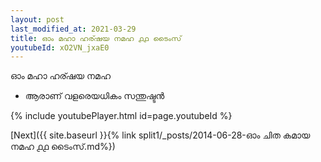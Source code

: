 ```yaml
---
layout: post
last_modified_at: 2021-03-29
title: ഓം മഹാ ഹര്ഷയ നമഹ ൧൧ ടൈംസ്
youtubeId: xO2VN_jxaE0
---
```

 
 
 ഓം മഹാ ഹര്ഷയ നമഹ 
 
 -  ആരാണ് വളരെയധികം സന്തുഷ്ടൻ 
 
  
 
  
 
 
 
 
 
 


{% include youtubePlayer.html id=page.youtubeId %}
 
[Next]({{ site.baseurl }}{% link  split1/_posts/2014-06-28-ഓം ചിത കമായ നമഹ ൧൧ ടൈംസ്.md%})
 
